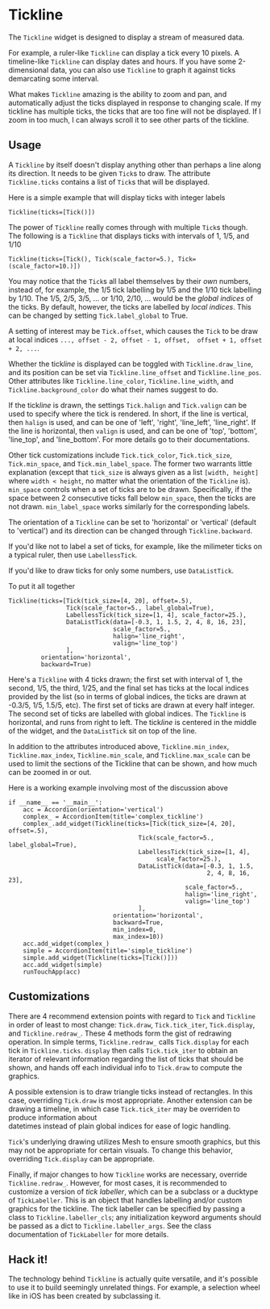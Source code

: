 Tickline
========

The `Tickline` widget is designed to display a stream of measured data.

For example, a ruler-like `Tickline` can 
display a tick every 10 pixels. A timeline-like `Tickline` can display
dates and hours. If you have some 2-dimensional data, you can also use 
`Tickline` to graph it against ticks demarcating some interval.

What makes `Tickline` amazing is the ability to zoom and pan, and 
automatically adjust the ticks displayed in response to changing scale. 
If my tickline has multiple ticks, the ticks that are too fine will not 
be displayed. If I zoom in too much, I can always scroll it to see other parts 
of the tickline.

Usage
-----

A `Tickline` by itself doesn't display anything other than perhaps
a line along its direction. It needs to be given `Tick`s to draw. The
attribute `Tickline.ticks` contains a list of `Tick`s that will
be displayed. 

Here is a simple example that will display ticks with integer labels

    Tickline(ticks=[Tick()])

The power of `Tickline` really comes through with multiple `Tick`s
though. The following is a `Tickline` that displays ticks with intervals
of 1, 1/5, and 1/10

    Tickline(ticks=[Tick(), Tick(scale_factor=5.), Tick=(scale_factor=10.)])
    
You may notice that the `Tick`s all label themselves by their *own* 
numbers, instead of, for example, the 1/5 tick labelling by 1/5 and the 1/10
tick labelling by 1/10. The 1/5, 2/5, 3/5, ... or 1/10, 2/10, ... would be
the *global indices* of the ticks. By default, however, the ticks are labelled
by *local indices*. This can be changed by setting `Tick.label_global` 
to True. 

A setting of interest may be `Tick.offset`, which causes the `Tick`
to be draw at local indices ``..., offset - 2, offset - 1, offset, 
offset + 1, offset + 2, ...``.

Whether the tick*line* is displayed can be toggled with 
`Tickline.draw_line`, and its position can be set via
`Tickline.line_offset` and `Tickline.line_pos`. Other attributes
like `Tickline.line_color`, `Tickline.line_width`, 
and `Tickline.background_color` do what their names suggest to do.

If the tick*line* is drawn, the settings `Tick.halign` and 
`Tick.valign` can be used to specify where the tick is rendered. In short,
if the line is vertical, then ``halign`` is used, and can be one of
'left', 'right', 'line_left', 'line_right'. If the line is horizontal, then
``valign`` is used, and can be one of 'top', 'bottom', 'line_top', 
and 'line_bottom'. For more details go to their documentations.

Other tick customizations include `Tick.tick_color`, 
`Tick.tick_size`, `Tick.min_space`, and `Tick.min_label_space`.
The former two warrants little explanation (except that ``tick_size`` is
always given as a list ``[width, height]`` where ``width < height``, no matter
what the orientation of the `Tickline` is). ``min_space`` controls
when a set of ticks are to be drawn. Specifically, if the space between 2 
consecutive ticks fall below ``min_space``, then the ticks are not drawn.
``min_label_space`` works similarly for the corresponding labels.

The orientation of a `Tickline` can be set to 'horizontal' or 'vertical'
(default to 'vertical') and its direction can be changed through 
`Tickline.backward`.

If you'd like not to label a set of ticks, for example, like the milimeter ticks
on a typical ruler, then use `LabellessTick`. 

If you'd like to draw ticks for only some numbers, use `DataListTick`.

To put it all together

    Tickline(ticks=[Tick(tick_size=[4, 20], offset=.5),
                    Tick(scale_factor=5., label_global=True),
                    LabellessTick(tick_size=[1, 4], scale_factor=25.),
                    DataListTick(data=[-0.3, 1, 1.5, 2, 4, 8, 16, 23],
                                 scale_factor=5.,
                                 halign='line_right',
                                 valign='line_top')
                    ],
             orientation='horizontal',
             backward=True)
            
Here's a `Tickline` with 4 ticks drawn; 
the first set with interval of 1, the second, 1/5, the third, 1/25, and
the final set has ticks at the local indices provided by the list (so in
terms of global indices, the ticks are drawn at -0.3/5, 1/5, 1.5/5, etc).
The first set of ticks are drawn at every half integer. The second set of
ticks are labelled with global indices. The `Tickline` is horizontal,
and runs from right to left. The tick*line* is centered in the middle of the
widget, and the `DataListTick` sit on top of the line.

In addition to the attributes introduced above, `Tickline.min_index`,
`Tickline.max_index`, `Tickline.min_scale`, and 
`Tickline.max_scale` can be used to limit the sections of the Tickline
that can be shown, and how much can be zoomed in or out.

Here is a working example involving most of the discussion above

	if __name__ == '__main__':
	    acc = Accordion(orientation='vertical')
	    complex_ = AccordionItem(title='complex_tickline')
	    complex_.add_widget(Tickline(ticks=[Tick(tick_size=[4, 20], offset=.5),
	                                    Tick(scale_factor=5., label_global=True),
	                                    LabellessTick(tick_size=[1, 4],
	                                         scale_factor=25.),
	                                    DataListTick(data=[-0.3, 1, 1.5,
	                                                       2, 4, 8, 16, 23],
	                                                 scale_factor=5.,
	                                                 halign='line_right',
	                                                 valign='line_top')
	                                    ],
	                             orientation='horizontal',
	                             backward=True,
	                             min_index=0,
	                             max_index=10))
	    acc.add_widget(complex_)
	    simple = AccordionItem(title='simple_tickline')
	    simple.add_widget(Tickline(ticks=[Tick()]))
	    acc.add_widget(simple)
	    runTouchApp(acc)

Customizations
--------------

There are 4 recommend extension points with regard to `Tick` and
`Tickline` in order of least to most change:
`Tick.draw`, `Tick.tick_iter`, `Tick.display`, and 
`Tickline.redraw_`. These 4 methods form the gist of redrawing operation.
In simple terms, `Tickline.redraw_` calls `Tick.display` for each
tick in `Tickline.ticks`. ``display`` then calls `Tick.tick_iter`
to obtain an iterator of relevant information regarding the list of ticks
that should be shown, and hands off each individual info to `Tick.draw`
to compute the graphics. 

A possible extension is to draw triangle ticks instead
of rectangles. In this case, overriding `Tick.draw` is most appropriate.
Another extension can be drawing a timeline, in which case 
`Tick.tick_iter` may be overriden to produce information about  
datetimes instead of plain global indices for ease of logic handling.

`Tick`'s underlying drawing utilizes Mesh to ensure smooth graphics,
but this may not be appropriate for certain visuals. To change this behavior,
overriding `Tick.display` can be appropriate. 

Finally, if major changes to how `Tickline` works are necessary,
override `Tickline.redraw_`. However, for most cases, it is recommended
to customize a version of *tick labeller*, which can be a subclass or
a ducktype of `TickLabeller`. This is an object that handles
labelling and/or custom graphics for the tickline. The tick labeller can
be specified by passing a class to `Tickline.labeller_cls`; any
initialization keyword arguments should be passed as a dict to
`Tickline.labeller_args`. See the class documentation
of `TickLabeller` for more details.

Hack it!
--------

The technology behind `Tickline` is actually quite versatile, and
it's possible to use it to build seemingly unrelated things. For example,
a selection wheel like in iOS has been created by subclassing it.
